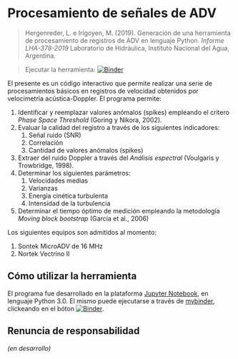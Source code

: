 # Procesamiento de señales de ADV
> Hergenreder, L. e Irigoyen, M. (2019). Generación de una herramienta de procesamiento de registros de ADV en lenguaje Python. _Informe LHA-378-2019_ Laboratorio de Hidráulica, Instituto Nacional del Agua, Argentina.

> Ejecutar la herramienta: [![Binder](https://mybinder.org/badge_logo.svg)](https://mybinder.org/v2/gh/lhergenreder/ADV/master)

El presente es un código interactivo que permite realizar una serie de procesamientos básicos en registros de velocidad obtenidos por velocimetría acústica-Doppler. El programa permite:
1. Identificar y reemplazar valores anómalos (spikes) empleando el critero _Phase Space Threshold_ (Goring y Nikora, 2002).
1. Evaluar la calidad del registro a través de los siguientes indicadores:
   1. Señal ruido (SNR)
   1. Correlación
   1. Cantidad de valores anómalos (spikes)
1. Extraer del ruido Doppler a través del _Análisis espectral_ (Voulgaris y Trowbridge, 1998).
1. Determinar los siguientes parámetros:
   1. Velocidades medias
   1. Varianzas
   1. Energía cinética turbulenta
   1. Intensidad de la turbulencia
1. Determinar el tiempo óptimo de medición empleando la metodología _Moving block bootstrap_ (García et al., 2006)

Los siguientes equipos son admitidos al momento:
1. Sontek MicroADV de 16 MHz
1. Nortek Vectrino II

## Cómo utilizar la herramienta
El programa fue desarrollado en la plataforma [Jupyter Notebook](https://jupyter.org/), en lenguaje Python 3.0. El mismo puede ejecutarse a través de [mybinder](https://mybinder.org/), clickeando en el bóton [![Binder](https://mybinder.org/badge_logo.svg)](https://mybinder.org/v2/gh/lhergenreder/ADV/master).

## Renuncia de responsabilidad
_(en desarrollo)_
